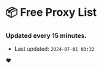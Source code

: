 # :package: Free Proxy List
### Updated every 15 minutes.

- Last updated: `2024-07-01 03:32`

:heart:
